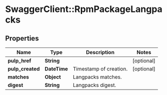 # SwaggerClient::RpmPackageLangpacks

## Properties
Name | Type | Description | Notes
------------ | ------------- | ------------- | -------------
**pulp_href** | **String** |  | [optional] 
**pulp_created** | **DateTime** | Timestamp of creation. | [optional] 
**matches** | **Object** | Langpacks matches. | 
**digest** | **String** | Langpacks digest. | 


